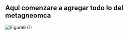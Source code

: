 ## Aqui comenzare a agregar todo lo del metagneomca

![Figure8 (1)](https://github.com/user-attachments/assets/81c9ae8d-7658-47f2-bc95-859a122dcade)
